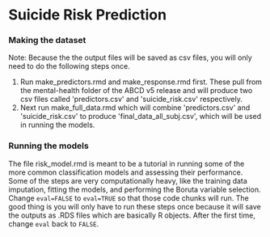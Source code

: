 # Suicide Risk Prediction
### Making the dataset
Note: Because the the output files will be saved as csv files, you will only need to do the following steps once.
1. Run make_predictors.rmd and make_response.rmd first. These pull from the mental-health folder of the ABCD v5 release and will produce two csv files called 'predictors.csv' and 'suicide_risk.csv' respectively.
2. Next run make_full_data.rmd which will combine 'predictors.csv' and 'suicide_risk.csv' to produce 'final_data_all_subj.csv', which will be used in running the models.

### Running the models
The file risk_model.rmd is meant to be a tutorial in running some of the more common classification models and assessing their performance. Some of the steps are very computationally heavy, like the training data imputation, fitting the models, and performing the Boruta variable selection. Change `eval=FALSE` to `eval=TRUE` so that those code chunks will run. The good thing is you will only have to run these steps once because it will save the outputs as .RDS files which are basically R objects. After the first time, change `eval` back to `FALSE`.
